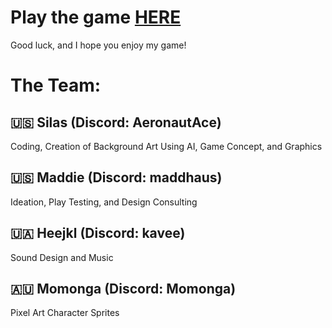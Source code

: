 # Play the game [HERE](https://s7ygian.itch.io/the-observer-2)
Good luck, and I hope you enjoy my game!

# The Team:
## 🇺🇸 Silas (Discord: AeronautAce)
Coding, Creation of Background Art Using AI, Game Concept, and Graphics
## 🇺🇸 Maddie (Discord: maddhaus)
Ideation, Play Testing, and Design Consulting
## 🇺🇦 Heejkl (Discord: kavee)
Sound Design and Music
## 🇦🇺 Momonga (Discord: Momonga)
Pixel Art Character Sprites
